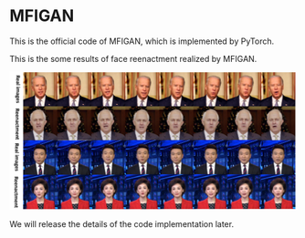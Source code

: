 # MFIGAN
This is the official code of MFIGAN, which is implemented by PyTorch.

This is the some results of face reenactment realized by MFIGAN.

![image](https://github.com/LanGuipeng/MFIGAN/blob/main/results.jpg)

We will release the details of the code implementation later.
